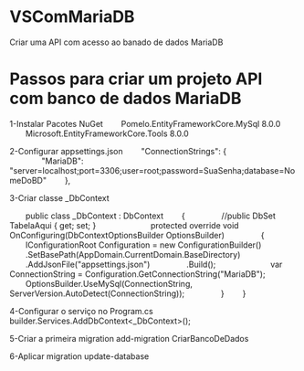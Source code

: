 # VSComMariaDB
 Criar uma API com acesso ao banado de dados MariaDB

 # Passos para criar um projeto API com banco de dados MariaDB
 
1-Instalar Pacotes NuGet
  Pomelo.EntityFrameworkCore.MySql 8.0.0
  Microsoft.EntityFrameworkCore.Tools 8.0.0
 
2-Configurar appsettings.json
  "ConnectionStrings": {
        "MariaDB": "server=localhost;port=3306;user=root;password=SuaSenha;database=NomeDoBD"
    },
 
3-Criar classe _DbContext
 
  public class _DbContext : DbContext
  {
        //public DbSet<TabelaAqui> TabelaAqui { get; set; }
  
        protected override void OnConfiguring(DbContextOptionsBuilder OptionsBuilder)
        {
            IConfigurationRoot Configuration = new ConfigurationBuilder()
               .SetBasePath(AppDomain.CurrentDomain.BaseDirectory)
               .AddJsonFile("appsettings.json")
            .Build();
  
            var ConnectionString = Configuration.GetConnectionString("MariaDB");
            OptionsBuilder.UseMySql(ConnectionString, ServerVersion.AutoDetect(ConnectionString));
        }
  }
 
 
4-Configurar o serviço no Program.cs
builder.Services.AddDbContext<_DbContext>();
 
5-Criar a primeira migration
add-migration CriarBancoDeDados
 
6-Aplicar migration
update-database
